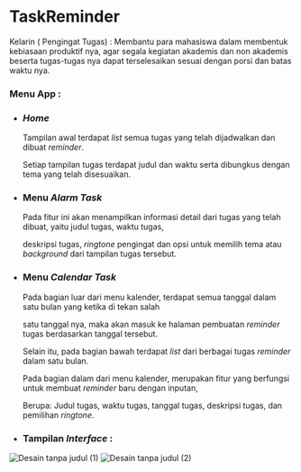 # TaskReminder
Kelarin ( Pengingat Tugas) : Membantu para mahasiswa dalam membentuk kebiasaan produktif nya, 
agar segala kegiatan akademis dan non akademis beserta tugas-tugas nya dapat terselesaikan sesuai dengan porsi dan batas waktu nya.

### Menu App :
- ### *Home*
  Tampilan awal terdapat *list* semua tugas yang telah dijadwalkan dan dibuat *reminder*.
  
  Setiap tampilan tugas terdapat judul dan waktu serta dibungkus dengan tema yang telah disesuaikan.

- ### Menu *Alarm Task* 
  Pada fitur ini akan menampilkan informasi detail dari tugas yang telah dibuat, yaitu judul tugas, waktu tugas,
  
  deskripsi tugas, *ringtone* pengingat dan opsi untuk memilih tema atau *background* dari tampilan tugas tersebut.

-  ### Menu *Calendar Task*
    Pada bagian luar dari menu kalender, terdapat semua tanggal dalam satu bulan yang ketika di tekan salah
    
    satu tanggal nya, maka akan masuk ke halaman pembuatan *reminder* tugas berdasarkan tanggal tersebut.
    
    Selain itu, pada bagian bawah terdapat *list* dari berbagai tugas *reminder* dalam satu bulan.
  
    Pada bagian dalam dari menu kalender, merupakan fitur yang berfungsi untuk membuat *reminder* baru 
    dengan inputan,
  
    Berupa: Judul tugas, waktu tugas, tanggal tugas, deskripsi tugas, dan pemilihan *ringtone*.

* ### Tampilan *Interface* :
![Desain tanpa judul (1)](https://user-images.githubusercontent.com/100658838/217683866-92351a41-8c59-46c4-b47d-575a0ccfb9c7.png)
![Desain tanpa judul (2)](https://user-images.githubusercontent.com/100658838/217683872-bc88f29f-dc53-4a3a-a3f4-afda7b43f7ae.png)
